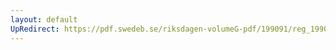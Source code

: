 ```yaml
---
layout: default
UpRedirect: https://pdf.swedeb.se/riksdagen-volumeG-pdf/199091/reg_199091/reg_199091_0764.pdf
---
```

